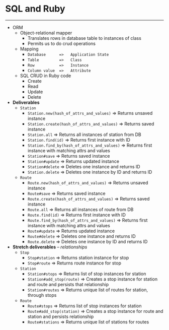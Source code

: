 # SQL and Ruby

---

* ORM
  * Object-relational mapper
    * Translates rows in database table to instances of class
    * Permits us to do crud operations
  * Mapping
    * `Database      =>   Application State`
    * `Table         =>   Class`
    * `Row           =>   Instance`
    * `Column value  =>   Attribute`
  * SQL CRUD in Ruby code
    * Create
    * Read
    * Update
    * Delete
* **Deliverables**
  * `Station`
    * `Station.new(hash_of_attrs_and_values)` => Returns unsaved instance
    * `Station.create(hash_of_attrs_and_values)` => Returns saved instance
    * `Station.all` => Returns all instances of station from DB
    * `Station.find(id)` => Returns first instance with ID
    * `Station.find_by(hash_of_attrs_and_values)` => Returns first instance with matching attrs and values
    * `Station#save` => Returns saved instance
    * `Station#update` => Returns updated instance
    * `Station#delete` => Deletes one instance and returns ID
    * `Station.delete` => Deletes one instance by ID and returns ID
  * `Route`
    * `Route.new(hash_of_attrs_and_values)` => Returns unsaved instance
    * `Route#save` => Returns saved instance
    * `Route.create(hash_of_attrs_and_values)` => Returns saved instance
    * `Route.all` => Returns all instances of route from DB
    * `Route.find(id)` => Returns first instance with ID
    * `Route.find_by(hash_of_attrs_and_values)` => Returns first instance with matching attrs and values
    * `Route#update` => Returns updated instance
    * `Route#delete` => Deletes one instance and returns ID
    * `Route.delete` => Deletes one instance by ID and returns ID
* **Stretch deliverables** – _relationships_
  * `Stop`
    * `Stop#station` => Returns station instance for stop
    * `Stop#route` => Returns route instance for stop
  * `Station`
    * `Station#stops` => Returns list of stop instances for station
    * `Station#add_stop(route)` => Creates a stop instance for station and route and persists that relationship
    * `Station#routes` => Returns unique list of routes for station, through stops
  * `Route`
    * `Route#stops` => Returns list of stop instances for station
    * `Route#add_stop(station)` => Creates a stop instance for route and station and persists relationship
    * `Route#stations` => Returns unique list of stations for routes
